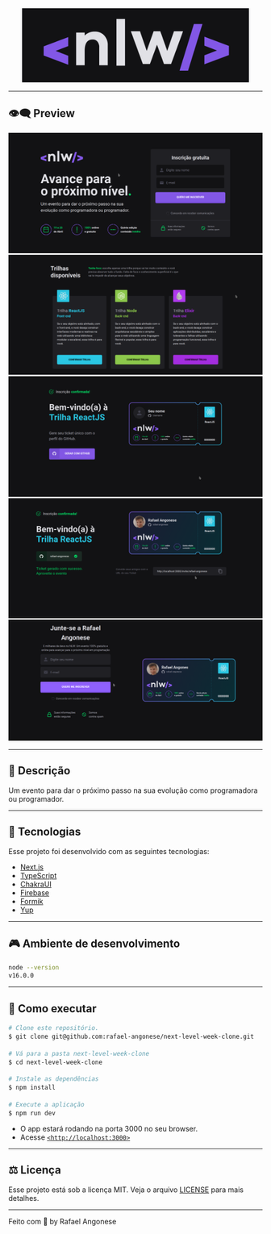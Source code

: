 <div align="center">
  <img width="450px" alt="nlw" src=".github/logo.svg" />
</div>

---

## 👁️‍🗨️ **Preview**

<img alt="index" src=".github/index.png" />
<img alt="tracks" src=".github/tracks.png" />
<img alt="thanks" src=".github/thanks.png" />
<img alt="thanks_ticket" src=".github/thanks_ticket.png" />
<img alt="invite" src=".github/invite.png" />

---

## 📄 **Descrição**

Um evento para dar o próximo passo na sua evolução como programadora ou programador.

---

## 🧪 **Tecnologias**

Esse projeto foi desenvolvido com as seguintes tecnologias:

- [Next.js](https://nextjs.org/)
- [TypeScript](https://www.typescriptlang.org/)
- [ChakraUI](http://chakra-ui.com/getting-started)
- [Firebase](https://firebase.google.com/)
- [Formik](https://formik.org/)
- [Yup](https://github.com/jquense/yup)

---

## 🎮 **Ambiente de desenvolvimento**

```bash
node --version
v16.0.0
```

---

## **🚀 Como executar**

```bash
# Clone este repositório.
$ git clone git@github.com:rafael-angonese/next-level-week-clone.git

# Vá para a pasta next-level-week-clone
$ cd next-level-week-clone

# Instale as dependências
$ npm install

# Execute a aplicação
$ npm run dev
```

- O app estará rodando na porta 3000 no seu browser.
- Acesse [`<http://localhost:3000>`](http://localhost:3000)

---

## ⚖️ **Licença**

Esse projeto está sob a licença MIT. Veja o arquivo [LICENSE](LICENSE.md) para mais detalhes.

---

Feito com 💜 by Rafael Angonese
